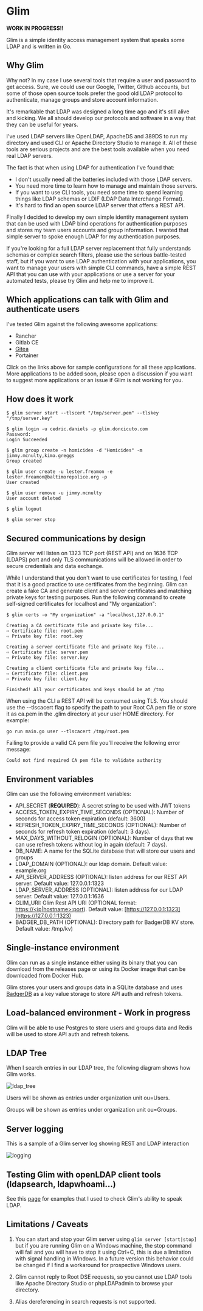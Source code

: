 
# Glim

**WORK IN PROGRESS!!**

Glim is a simple identity access management system that speaks some LDAP and is written in Go.

## Why Glim

Why not? In my case I use several tools that require a user and password to get access. Sure, we could use our Google, Twitter, Github accounts, but some of those open source tools prefer the good old LDAP protocol to authenticate, manage groups and store account information.

It's remarkable that LDAP was designed a long time ago and it's still alive and kicking. We all should develop our protocols and software in a way that they can be useful for years.

I've used LDAP servers like OpenLDAP, ApacheDS and 389DS to run my directory and used CLI or Apache Directory Studio to manage it. All of these tools are serious projects and are the best tools available when you need real LDAP servers.

The fact is that when using LDAP for authentication I've found that:

- I don't usually need all the batteries included with those LDAP servers.
- You need more time to learn how to manage and maintain those servers.
- If you want to use CLI tools, you need some time to spend learning things like LDAP schemas or LDIF (LDAP Data Interchange Format).
- It's hard to find an open source LDAP server that offers a REST API.

Finally I decided to develop my own simple identity management system that can be used with LDAP bind operations for authentication purposes and stores my team users accounts and group information. I wanted that simple server to spoke enough LDAP for my authentication purposes.

If you're looking for a full LDAP server replacement that fully understands schemas or complex search filters, please use the serious battle-tested staff, but if you want to use LDAP authentication with your applications, you want to manage your users with simple CLI commands, have a simple REST API that you can use with your applications or use a server for your automated tests, please try Glim and help me to improve it.

## Which applications can talk with Glim and authenticate users

I've tested Glim against the following awesome applications:

- Rancher
- Gitlab CE
- [Gitea](./docs/examples/gitea.md)
- Portainer

Click on the links above for sample configurations for all these applications. More applications to be added soon, please open a discussion if you want to suggest more applications or an issue if Glim is not working for you.

## How does it work

```(bash)
$ glim server start --tlscert "/tmp/server.pem" --tlskey "/tmp/server.key"

$ glim login -u cedric.daniels -p glim.doncicuto.com
Password: 
Login Succeeded

$ glim group create -n homicides -d "Homicides" -m jimmy.mcnulty,kima.greggs
Group created

$ glim user create -u lester.freamon -e lester.freamon@baltimorepolice.org -p
User created

$ glim user remove -u jimmy.mcnulty
User account deleted

$ glim logout

$ glim server stop
```

## Secured communications by design

Glim server will listen on 1323 TCP port (REST API) and on 1636 TCP (LDAPS) port and only TLS communications will be allowed in order to secure credentials and data exchange.

While I understand that you don't want to use certificates for testing, I feel that it is a good practice to use certificates from the beginning. Glim can create a fake CA and generate client and server certificates and matching private keys for testing purposes. Run the following command to create self-signed certificates for localhost and "My organization":

```(bash)
$ glim certs -o "My organization" -a "localhost,127.0.0.1"

Creating a CA certificate file and private key file...
⇨ Certificate file: root.pem
⇨ Private key file: root.key

Creating a server certificate file and private key file...
⇨ Certificate file: server.pem
⇨ Private key file: server.key

Creating a client certificate file and private key file...
⇨ Certificate file: client.pem
⇨ Private key file: client.key

Finished! All your certificates and keys should be at /tmp
```

When using the CLI a REST API will be consumed using TLS. You should use the --tlscacert flag to specify the path to your Root CA pem file or store it as ca.pem in the .glim directory at your user HOME directory. For example:

```(bash)
go run main.go user --tlscacert /tmp/root.pem
```

Failing to provide a valid CA pem file you'll receive the following error message:

```(bash)
Could not find required CA pem file to validate authority
```

## Environment variables

Glim can use the following environment variables:

- API_SECRET (**REQUIRED**): A secret string to be used with JWT tokens
- ACCESS_TOKEN_EXPIRY_TIME_SECONDS (OPTIONAL): Number of seconds for access token expiration (default: 3600)
- REFRESH_TOKEN_EXPIRY_TIME_SECONDS (OPTIONAL): Number of seconds for refresh token expiration (default: 3 days).
- MAX_DAYS_WITHOUT_RELOGIN (OPTIONAL): Number of days that we can use refresh tokens without log in again (default: 7 days).
- DB_NAME: A name for the SQLite database that will store our users and groups
- LDAP_DOMAIN (OPTIONAL): our ldap domain. Default value: example.org
- API_SERVER_ADDRESS (OPTIONAL): listen address for our REST API server. Default value: 127.0.0.1:1323
- LDAP_SERVER_ADDRESS (OPTIONAL): listen address for our LDAP server. Default value: 127.0.0.1:1636
- GLIM_URI: Glim Rest API URI (OPTIONAL format: [https://<ip|hostname>:port](https://<ip|hostname>:port)). Default value: [https://127.0.0.1:1323](https://127.0.0.1:1323)
- BADGER_DB_PATH (OPTIONAL): Directory path for BadgerDB KV store. Default value: /tmp/kv)

## Single-instance environment

Glim can run as a single instance either using its binary that you can download from the releases page or using its Docker image that can be downloaded from Docker Hub.

Glim stores your users and groups data in a SQLite database and uses [BadgerDB](https://github.com/dgraph-io/badger) as a key value storage to store API auth and refresh tokens.

## Load-balanced environment - Work in progress

Glim will be able to use Postgres to store users and groups data and Redis will be used to store API auth and refresh tokens.

## LDAP Tree

When I search entries in our LDAP tree, the following diagram shows how Glim works.

![ldap_tree](./docs/images/ldap_tree.png)

Users will be shown as entries under organization unit ou=Users.

Groups will be shown as entries under organization unit ou=Groups.

## Server logging

This is a sample of a Glim server log showing REST and LDAP interaction

![logging](./docs/images/sample_server_logging.png)

## Testing Glim with openLDAP client tools (ldapsearch, ldapwhoami...)

See this [page](./docs/examples/openldap.md) for examples that I used to check Glim's ability to speak LDAP.

## Limitations / Caveats

1. You can start and stop your Glim server using `glim server [start|stop]` but if you are running Glim on a Windows machine, the stop command will fail and you will have to stop it using Ctrl+C, this is due a limitation with signal handling in Windows. In a future version this behavior could be changed if I find a workaround for prospective Windows users.

2. Glim cannot reply to Root DSE requests, so you cannot use LDAP tools like Apache Directory Studio or phpLDAPadmin to browse your directory.

3. Alias dereferencing in search requests is not supported.
